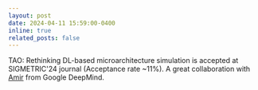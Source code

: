 ```yaml
---
layout: post
date: 2024-04-11 15:59:00-0400
inline: true
related_posts: false
---
```


TAO: Rethinking DL-based microarchitecture simulation is accepted at SIGMETRIC'24 journal (Acceptance rate ~11%).  A great collaboration with <a href="https://www.ayazdan.com/">Amir</a> from Google DeepMind.
